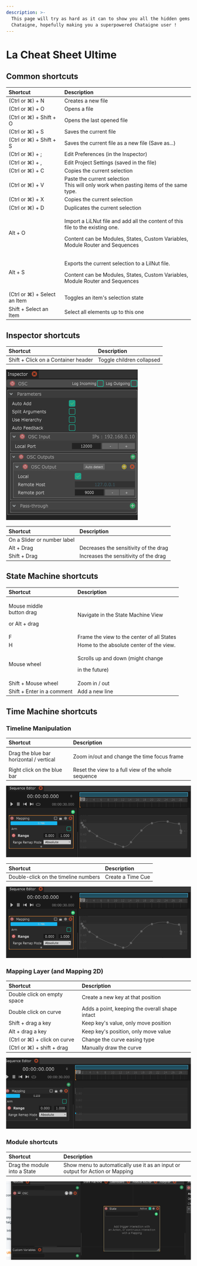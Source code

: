 ```yaml
---
description: >-
  This page will try as hard as it can to show you all the hidden gems of
  Chataigne, hopefully making you a superpowered Chataigne user !
---
```


# La Cheat Sheet Ultime

## Common shortcuts

<table>
  <thead>
    <tr>
      <th style="text-align:left">Shortcut</th>
      <th style="text-align:left">Description</th>
    </tr>
  </thead>
  <tbody>
    <tr>
      <td style="text-align:left">(Ctrl or &#x2318;) + N</td>
      <td style="text-align:left">Creates a new file</td>
    </tr>
    <tr>
      <td style="text-align:left">(Ctrl or &#x2318;) + O</td>
      <td style="text-align:left">Opens a file</td>
    </tr>
    <tr>
      <td style="text-align:left">(Ctrl or &#x2318;) + Shift + O</td>
      <td style="text-align:left">Opens the last opened file</td>
    </tr>
    <tr>
      <td style="text-align:left">(Ctrl or &#x2318;) + S</td>
      <td style="text-align:left">Saves the current file</td>
    </tr>
    <tr>
      <td style="text-align:left">(Ctrl or &#x2318;) + Shift + S</td>
      <td style="text-align:left">Saves the current file as a new file (Save as...)</td>
    </tr>
    <tr>
      <td style="text-align:left">(Ctrl or &#x2318;) + ;</td>
      <td style="text-align:left">Edit Preferences (in the Inspector)</td>
    </tr>
    <tr>
      <td style="text-align:left">(Ctrl or &#x2318;) + ,</td>
      <td style="text-align:left">Edit Project Settings (saved in the file)</td>
    </tr>
    <tr>
      <td style="text-align:left">(Ctrl or &#x2318;) + C</td>
      <td style="text-align:left">Copies the current selection</td>
    </tr>
    <tr>
      <td style="text-align:left">(Ctrl or &#x2318;) + V</td>
      <td style="text-align:left">Paste the current selection
        <br />This will only work when pasting items of the same type.</td>
    </tr>
    <tr>
      <td style="text-align:left">(Ctrl or &#x2318;) + X</td>
      <td style="text-align:left">Copies the current selection</td>
    </tr>
    <tr>
      <td style="text-align:left">(Ctrl or &#x2318;) + D</td>
      <td style="text-align:left">Duplicates the current selection</td>
    </tr>
    <tr>
      <td style="text-align:left">Alt + O</td>
      <td style="text-align:left">
        <p>Import a LiLNut file and add all the content of this file to the existing
          one.</p>
        <p>Content can be Modules, States, Custom Variables,
          <br />Module Router and Sequences</p>
      </td>
    </tr>
    <tr>
      <td style="text-align:left">Alt + S</td>
      <td style="text-align:left">
        <p>Exports the current selection to a LilNut file.</p>
        <p>Content can be Modules, States, Custom Variables,
          <br />Module Router and Sequences</p>
      </td>
    </tr>
    <tr>
      <td style="text-align:left">(Ctrl or &#x2318;) + Select an Item</td>
      <td style="text-align:left">Toggles an item&apos;s selection state</td>
    </tr>
    <tr>
      <td style="text-align:left">Shift + Select an Item</td>
      <td style="text-align:left">Select all elements up to this one</td>
    </tr>
  </tbody>
</table>

## Inspector shortcuts

| Shortcut | Description |
| :--- | :--- |
| Shift + Click on a Container header | Toggle children collapsed |

![](.gitbook/assets/toggle.gif)

| Shortcut | Description |
| :--- | :--- |
| On a Slider or number label |  |
| Alt + Drag | Decreases the sensitivity of the drag |
| Shift + Drag | Increases the sensitivity of the drag |

## State Machine shortcuts

<table>
  <thead>
    <tr>
      <th style="text-align:left">Shortcut</th>
      <th style="text-align:left">Description</th>
    </tr>
  </thead>
  <tbody>
    <tr>
      <td style="text-align:left">
        <p>Mouse middle
          <br />button drag</p>
        <p>or Alt + drag</p>
      </td>
      <td style="text-align:left">Navigate in the State Machine View</td>
    </tr>
    <tr>
      <td style="text-align:left">F</td>
      <td style="text-align:left">Frame the view to the center of all States</td>
    </tr>
    <tr>
      <td style="text-align:left">H</td>
      <td style="text-align:left">Home to the absolute center of the view.</td>
    </tr>
    <tr>
      <td style="text-align:left">Mouse wheel</td>
      <td style="text-align:left">
        <p>Scrolls up and down (might change</p>
        <p>in the future)</p>
      </td>
    </tr>
    <tr>
      <td style="text-align:left">Shift + Mouse wheel</td>
      <td style="text-align:left">Zoom in / out</td>
    </tr>
    <tr>
      <td style="text-align:left">Shift + Enter in a comment</td>
      <td style="text-align:left">Add a new line</td>
    </tr>
  </tbody>
</table>

## Time Machine shortcuts

### Timeline Manipulation

<table>
  <thead>
    <tr>
      <th style="text-align:left">Shortcut</th>
      <th style="text-align:left">Description</th>
    </tr>
  </thead>
  <tbody>
    <tr>
      <td style="text-align:left">Drag the blue bar
        <br />horizontal / vertical</td>
      <td style="text-align:left">
        <p></p>
        <p>Zoom in/out and change the time focus frame</p>
      </td>
    </tr>
    <tr>
      <td style="text-align:left">Right click on the blue bar</td>
      <td style="text-align:left">Reset the view to a full view of the whole sequence</td>
    </tr>
  </tbody>
</table>

![](.gitbook/assets/timemachine.gif)

| Shortcut | Description |
| :--- | :--- |
| Double-click on the timeline numbers | Create a Time Cue |

![](.gitbook/assets/cues.gif)

### Mapping Layer \(and Mapping 2D\)

| Shortcut | Description |
| :--- | :--- |
| Double click  on empty space | Create a new key at that position |
| Double click on curve | Adds a point,  keeping the overall shape intact |
| Shift + drag a key | Keep key's value, only move position |
| Alt + drag a key | Keep key's position, only move value |
| \(Ctrl or ⌘\) + click on curve | Change the curve easing type |
| \(Ctrl or ⌘\) + shift + drag | Manually draw the curve |

![](.gitbook/assets/draw-.gif)

### Module shortcuts

| Shortcut | Description |
| :--- | :--- |
| Drag the module into a State | Show menu to automatically use it as an input or output for Action or Mapping |

![](.gitbook/assets/module.gif)
